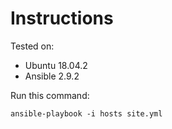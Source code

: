 # Instructions

Tested on:
- Ubuntu 18.04.2
- Ansible 2.9.2

Run this command:

    ansible-playbook -i hosts site.yml
